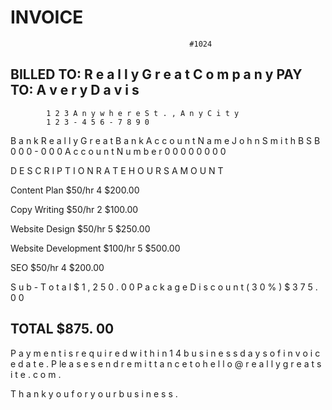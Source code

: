 # INVOICE

                                            #1024

## BILLED   TO:     R e a l l y G r e a t C o m p a n y PAY  TO:         A v e r y D a v i s
            1 2 3 A n y w h e r e S t . , A n y C i t y
            1 2 3 - 4 5 6 - 7 8 9 0

B a n k          R e a l l y G r e a t B a n k
A c c o u n t N a m e J o h n S m i t h
B S B            0 0 0 - 0 0 0
A c c o u n t N u m b e r 0 0 0 0 0 0 0 0

D E S C R I P T I O N             R A T E   H O U R S    A M O U N T

Content Plan                      $50/hr       4           $200.00

Copy Writing                      $50/hr       2           $100.00

Website Design                    $50/hr       5           $250.00

Website Development              $100/hr       5           $500.00

SEO                               $50/hr       4           $200.00

S u b - T o t a l                                        $ 1 , 2 5 0 . 0 0
P a c k a g e D i s c o u n t ( 3 0 % )                    $ 3 7 5 . 0 0

## TOTAL                                                     $875. 00

P a y m e n t i s r e q u i r e d w i t h i n 1 4 b u s i n e s s d a y s o f i n v o i c e d a t e . P le a s e s e n d
r e m i t t a n c e t o h e l l o @ r e a l l y g r e a t s i t e . c o m .

T h a n k y o u f o r y o u r b u s i n e s s .

